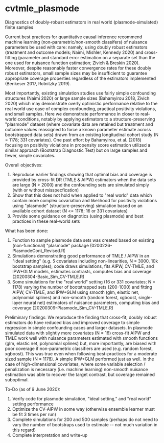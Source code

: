 # cvtmle_plasmode
Diagnostics of doubly-robust estimators in real world (plasmode-simulated) finite samples

Current best practices for quantitative causal inference recommend machine learning (non-parametric/non-smooth classifers) of nuisance parameters be used with care: namely, using doubly robust estimators (treatment and outcome models; Naimi, Mishler, Kennedy 2020) and cross-fitting (parameter and standard error estimation on a separate set than the one used for nuisance function estimation; Zivich & Breskin 2020). Moreover, despite reasonably faster convergence rates for these doubly robust estimators, small sample sizes may be insufficient to guarantee appropriate coverage properties regardless of the estimators implemented (Benkeser 2017, Rotnitzky 2019). 

Most importantly, existing simulation studies use fairly simple confounding structures (Naimi 2020) or large sample sizes (Bahamyirou 2018, Zivich 2020) which may demonstrate overly optimistic performance relative to the real world use case of complex confounding, practical positivity violations, and small samples. Here we demonstrate performance in closer to real-world conditions, notably by applying estimators to a structure-preserving "plasmode" dataset (where covariate data are retained but treatment and outcome values reassigned to force a known parameter estimate across bootstrapped data sets) drawn from an existing longitudinal cohort study (N = 1178; 331 covariates). One past effort by Bahamyirou, et al. (2018) focusing on positivity violations in propensity score estimation utilized a similar approach (Bootstrap Diagnostic Test) but on large samples and fewer, simple covariates.

Overall objectives:
1. Reproduce earlier findings showing that optimal bias and coverage is provided by cross-fit DR (TMLE & AIPW) estimators when the data sets are large (N > 2000) and the confounding sets are simulated simply (with or without misspecfication)
2. Show that this does not hold when applied to "real world" data which contain more complex covariation and likelihood for positivity violations using "plasmode" (structure-preserving) simulation based on an available cohort dataset (N <= 1178; 16 or 331 covariates)
3. Provide some guidance on diagnotics (using plasmode) and best practices in these real-world sets

What has been done:
1. Function to sample plasmode data sets was created based on existing (non-functional) "plasmode" package (0200226-PlasmodeCont_Revised.R) 
2. Simulations demonstrating good performance of TMLE / AIPW in an "ideal setting" (e.g. 5 covariates including non-linearities, N = 3000, 10k bootstrap samples); code draws simulations, fits AIPW, CV-TMLE, and IPW+GLM models, estimates contrasts, computes bias and coverage (20200304-Basic_Sim_CV-TMLE.R)
3. Some simulations for the "real world" setting (16 or 331 covariates; N = 1178) varying the number of bootstrapped sets (200-1000) and fitting AIPW, CV-TMLE, and IPW+GLM using smooth (glm, elastic net, polynomial splines) and non-smooth (random forest, xgboost, single-layer neural net) estimators of nuisance parameters, computing bias and coverage (20200309-Plasmode_Sim_CV-TMLE.R)  

Preliminary findings:
We reproduce the finding that cross-fit, doubly robust estimators do have reduced bias and improved coverage to simple regression in simple confounding cases and larger datasets. In plasmode simulated data with slightly more covariates (N = 16) cross-fit AIPW and TMLE work well with nuisance parameters estimated with smooth functions (glm, elastic net, polynomial splines) but, more importantly, are biased with poor coverage if non-parametric classifiers are used (e.g. random forest, xgboost). This was true even when following best-practices for a moderate sized sample (N = 1178). A simple IPW+GLM performed just as well. In the case of high-dimensional covariates, where some variable selection / penalization is necessary (i.e. machine learning) non-smooth nuisance estimation was able to recover the target contrast, but coverage remained suboptimal.  

To-Do (as of 9 June 2020):
1. Verify code for plasmode simulation, "ideal setting," and "real world" setting performance
2. Optimize the CV-AIPW in some way (otherwise ensemble learner must be fit 3 times per run)
3. Complete simulations for 200 and 500 samples (perhaps do not need to vary the number of bootstraps used to estimate -- not much variation in this regard)
4. Complete interpretation and write-up

